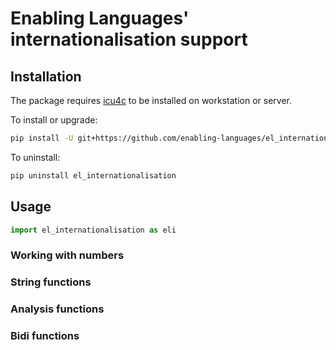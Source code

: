 # Enabling Languages' internationalisation support


## Installation

The package requires [icu4c]() to be installed on workstation or server.

To install or upgrade:

```zsh
pip install -U git+https://github.com/enabling-languages/el_internationalisation.git
```

To uninstall:

```zsh
pip uninstall el_internationalisation 
```

## Usage


```py
import el_internationalisation as eli
```

### Working with numbers


### String functions


### Analysis functions


### Bidi functions
